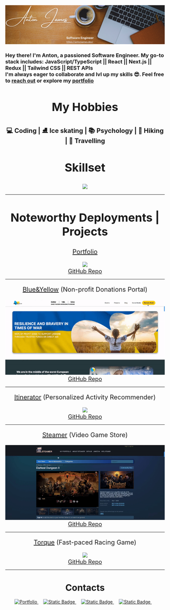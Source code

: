 
<a href="https://antonjames.dev/">
  <img src="./assets/banner2.png">
</a>
<br>

<h3>Hey there! I'm Anton, a passioned Software Engineer. My go-to stack includes: JavaScript/TypeScript || React || Next.js || Redux || Tailwind CSS || REST APIs</br>
I'm always eager to collaborate and lvl up my skills 😎. Feel free to <a href="https://antonjames.dev/#contact">reach out</a> or explore my <a href="https://antonjames.dev/">portfolio</a></h3>


<div align="center">
  <h2 style="font-size: 36px;">My Hobbies</h2>
  <h3 style="font-size: 20px;">💻 Coding | ⛸️ Ice skating | 📚 Psychology | 🥾 Hiking | 🧳 Travelling
  </h3>
<!--   <hr> -->
  <h2 style="font-size: 36px;">Skillset</h2>
  <img src="https://skillicons.dev/icons?i=js,ts,react,redux,ruby,rails,python,go,nodejs,webpack,html,css,tailwind,docker,next,postgres,mongodb,git,express,aws&perline=10" />
  <hr>
  <h2 style="font-size: 36px;">Noteworthy Deployments | Projects</h2>

  <p style="font-size: 20px;"><a href="https://antonjames.dev/">Portfolio</a></p>
  <img src="./assets/portfolio_gif.gif">
  <br>
  <a style="font-size: 18px;" style="font-size: 18px;" href="https://antonjames.dev/">GitHub Repo</a>
  <hr>

  <p style="font-size: 20px;"><a href="https://blue-yellow-foundation.vercel.app/">Blue&Yellow</a> (Non-profit Donations Portal)</p>
  <img src="./assets/blueyellow_gif.gif">
  <br>
  <a style="font-size: 18px;" style="font-size: 18px;" href="https://github.com/AntonJames-Sistence/BlueYellowTeam">GitHub Repo</a>
  <hr>

  <p style="font-size: 20px"><a href="https://excursionexplorer.onrender.com/">Itinerator</a> (Personalized Activity Recommender)</p>
  <img src="./assets/itinerator_gif.gif">
  <br>
  <a style="font-size: 18px;" href="https://github.com/dtannyc1/itinerator">GitHub Repo</a>
  <hr>

  <p style="font-size: 20px;"><a href="https://steamer-9bo7.onrender.com/">Steamer</a> (Video Game Store)</p>
  <img src="./assets/steamer_gif.gif">
  <br>
  <a style="font-size: 18px;" href="https://github.com/AntonJames-Sistence/Steamer">GitHub Repo</a>
  <hr>

  <p style="font-size: 20px;"><a href="https://antonjames-sistence.github.io/Torque/">Torque</a> (Fast-paced Racing Game)</p>
  <img src="./assets/torque_gif.gif">
  <br>
  <a style="font-size: 18px;" href="https://github.com/AntonJames-Sistence/Torque">GitHub Repo</a>
  <hr>

  <h1>Contacts</h1>
</div>

<div align="center">
  <a href="https://antonjames.dev/">
    <img alt="Portfolio" src="https://img.shields.io/badge/My-Portfolio-067326">
  </a> &nbsp;&nbsp;&nbsp;
  <a href="https://www.linkedin.com/in/anton-james-ja/">
<!--     <img src="https://img.shields.io/badge/LinkedIn-0077B5?style=for-the-badge&logo=linkedin&logoColor=white"> -->
    <img alt="Static Badge" src="https://img.shields.io/badge/Linked-In-blue">
  </a> &nbsp;&nbsp;&nbsp;
  <a href="https://wellfound.com/u/anton-james">
<!--     <img src="https://img.shields.io/badge/AngelList-000000?style=for-the-badge&logo=AngelList&logoColor=white"> -->
    <img alt="Static Badge" src="https://img.shields.io/badge/Well-found-929608">
  </a> &nbsp;&nbsp;&nbsp;
  <a href="mailto:anton.james.ja@gmail.com">
<!--     <img src="https://img.shields.io/badge/Gmail-D14836?style=for-the-badge&logo=gmail&logoColor=white"> -->
    <img alt="Static Badge" src="https://img.shields.io/badge/e-Mail-8a150c">
  </a> &nbsp;&nbsp;&nbsp;
</div>
